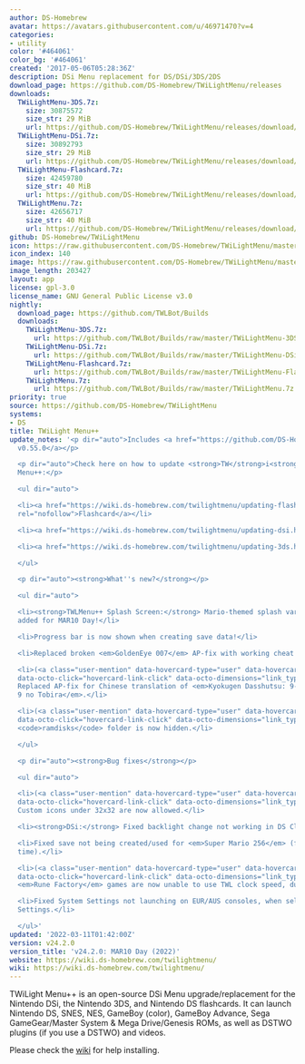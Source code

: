 ```yaml
---
author: DS-Homebrew
avatar: https://avatars.githubusercontent.com/u/46971470?v=4
categories:
- utility
color: '#464061'
color_bg: '#464061'
created: '2017-05-06T05:28:36Z'
description: DSi Menu replacement for DS/DSi/3DS/2DS
download_page: https://github.com/DS-Homebrew/TWiLightMenu/releases
downloads:
  TWiLightMenu-3DS.7z:
    size: 30875572
    size_str: 29 MiB
    url: https://github.com/DS-Homebrew/TWiLightMenu/releases/download/v24.2.0/TWiLightMenu-3DS.7z
  TWiLightMenu-DSi.7z:
    size: 30892793
    size_str: 29 MiB
    url: https://github.com/DS-Homebrew/TWiLightMenu/releases/download/v24.2.0/TWiLightMenu-DSi.7z
  TWiLightMenu-Flashcard.7z:
    size: 42459780
    size_str: 40 MiB
    url: https://github.com/DS-Homebrew/TWiLightMenu/releases/download/v24.2.0/TWiLightMenu-Flashcard.7z
  TWiLightMenu.7z:
    size: 42656717
    size_str: 40 MiB
    url: https://github.com/DS-Homebrew/TWiLightMenu/releases/download/v24.2.0/TWiLightMenu.7z
github: DS-Homebrew/TWiLightMenu
icon: https://raw.githubusercontent.com/DS-Homebrew/TWiLightMenu/master/booter/Twilight%2B%2B-animated%20icon-fix.gif
icon_index: 140
image: https://raw.githubusercontent.com/DS-Homebrew/TWiLightMenu/master/logo.png
image_length: 203427
layout: app
license: gpl-3.0
license_name: GNU General Public License v3.0
nightly:
  download_page: https://github.com/TWLBot/Builds
  downloads:
    TWiLightMenu-3DS.7z:
      url: https://github.com/TWLBot/Builds/raw/master/TWiLightMenu-3DS.7z
    TWiLightMenu-DSi.7z:
      url: https://github.com/TWLBot/Builds/raw/master/TWiLightMenu-DSi.7z
    TWiLightMenu-Flashcard.7z:
      url: https://github.com/TWLBot/Builds/raw/master/TWiLightMenu-Flashcard.7z
    TWiLightMenu.7z:
      url: https://github.com/TWLBot/Builds/raw/master/TWiLightMenu.7z
priority: true
source: https://github.com/DS-Homebrew/TWiLightMenu
systems:
- DS
title: TWiLight Menu++
update_notes: '<p dir="auto">Includes <a href="https://github.com/DS-Homebrew/nds-bootstrap/releases/tag/v0.55.0">nds-bootstrap
  v0.55.0</a></p>

  <p dir="auto">Check here on how to update <strong>TW</strong>i<strong>L</strong>ight
  Menu++:</p>

  <ul dir="auto">

  <li><a href="https://wiki.ds-homebrew.com/twilightmenu/updating-flashcard.html"
  rel="nofollow">Flashcard</a></li>

  <li><a href="https://wiki.ds-homebrew.com/twilightmenu/updating-dsi.html" rel="nofollow">DSi</a></li>

  <li><a href="https://wiki.ds-homebrew.com/twilightmenu/updating-3ds.html" rel="nofollow">3DS</a></li>

  </ul>

  <p dir="auto"><strong>What''s new?</strong></p>

  <ul dir="auto">

  <li><strong>TWLMenu++ Splash Screen:</strong> Mario-themed splash variant has been
  added for MAR10 Day!</li>

  <li>Progress bar is now shown when creating save data!</li>

  <li>Replaced broken <em>GoldenEye 007</em> AP-fix with working cheat version.</li>

  <li>(<a class="user-mention" data-hovercard-type="user" data-hovercard-url="/users/R-YaTian/hovercard"
  data-octo-click="hovercard-link-click" data-octo-dimensions="link_type:self" href="https://github.com/R-YaTian">@R-YaTian</a>)
  Replaced AP-fix for Chinese translation of <em>Kyokugen Dasshutsu: 9-jikan, 9-nin,
  9 no Tobira</em>.</li>

  <li>(<a class="user-mention" data-hovercard-type="user" data-hovercard-url="/users/spellboundtriangle/hovercard"
  data-octo-click="hovercard-link-click" data-octo-dimensions="link_type:self" href="https://github.com/spellboundtriangle">@spellboundtriangle</a>)
  <code>ramdisks</code> folder is now hidden.</li>

  </ul>

  <p dir="auto"><strong>Bug fixes</strong></p>

  <ul dir="auto">

  <li>(<a class="user-mention" data-hovercard-type="user" data-hovercard-url="/users/Epicpkmn11/hovercard"
  data-octo-click="hovercard-link-click" data-octo-dimensions="link_type:self" href="https://github.com/Epicpkmn11">@Epicpkmn11</a>)
  Custom icons under 32x32 are now allowed.</li>

  <li><strong>DSi:</strong> Fixed backlight change not working in DS Classic Menu.</li>

  <li>Fixed save not being created/used for <em>Super Mario 256</em> (for real, this
  time).</li>

  <li>(<a class="user-mention" data-hovercard-type="user" data-hovercard-url="/users/spellboundtriangle/hovercard"
  data-octo-click="hovercard-link-click" data-octo-dimensions="link_type:self" href="https://github.com/spellboundtriangle">@spellboundtriangle</a>)
  <em>Rune Factory</em> games are now unable to use TWL clock speed, due to bugs.</li>

  <li>Fixed System Settings not launching on EUR/AUS consoles, when selected in TWLMenu++
  Settings.</li>

  </ul>'
updated: '2022-03-11T01:42:00Z'
version: v24.2.0
version_title: 'v24.2.0: MAR10 Day (2022)'
website: https://wiki.ds-homebrew.com/twilightmenu/
wiki: https://wiki.ds-homebrew.com/twilightmenu/
---
```

TWiLight Menu++ is an open-source DSi Menu upgrade/replacement for the Nintendo DSi, the Nintendo 3DS, and Nintendo DS flashcards. It can launch Nintendo DS, SNES, NES, GameBoy (color), GameBoy Advance, Sega GameGear/Master System & Mega Drive/Genesis ROMs, as well as DSTWO plugins (if you use a DSTWO) and videos.

Please check the [wiki](https://wiki.ds-homebrew.com/twilightmenu/) for help installing.